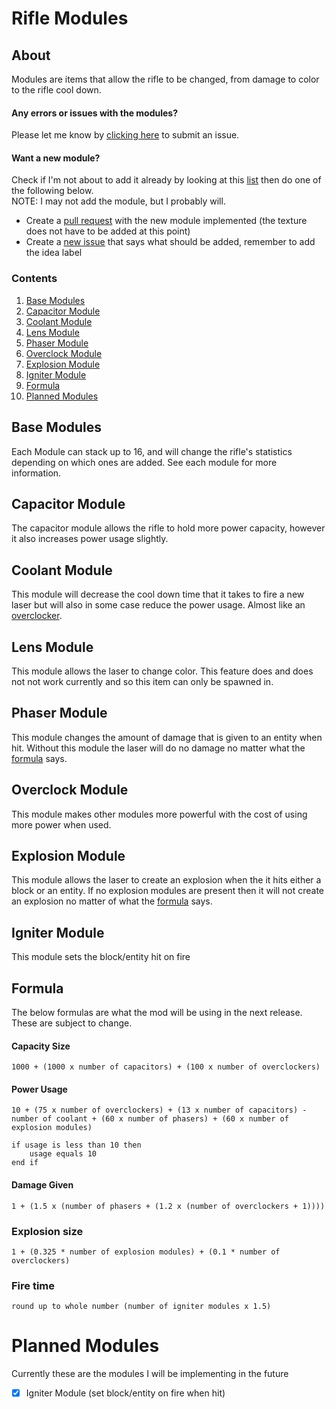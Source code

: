 # Rifle Modules
## About
Modules are items that allow the rifle to be changed, from damage to color to the rifle cool down.

#### Any errors or issues with the modules?
Please let me know by [clicking here](https://github.com/GOGO98901/RorysMod/issues/new) to submit an issue.
#### Want a new module?
Check if I'm not about to add it already by looking at this [list](#planned-modules) then do one of the following below.<br>
NOTE: I may not add the module, but I probably will.
- Create a [pull request](https://github.com/GOGO98901/RorysMod/compare) with the new module implemented (the texture does not have to be added at this point)
- Create a [new issue](https://github.com/GOGO98901/RorysMod/issues/new) that says what should be added, remember to add the idea label

### Contents
1. [Base Modules](#base-modules)
2. [Capacitor Module](#capacitor-module)
3. [Coolant Module](#coolant-module)
4. [Lens Module](#lens-module)
5. [Phaser Module](#phaser-module)
6. [Overclock Module](#overclock-module)
7. [Explosion Module](#explosion-module)
8. [Igniter Module](#igniter-module)
9. [Formula](#formula)
10. [Planned Modules](#planned-modules)

## Base Modules
Each Module can stack up to 16, and will change the rifle's statistics depending on which ones are added. See each module for more information.

## Capacitor Module
The capacitor module allows the rifle to hold more power capacity, however it also increases power usage slightly.

## Coolant Module
This module will decrease the cool down time that it takes to fire a new laser but will also in some case reduce the power usage. Almost like an [overclocker](#overclock-module).

## Lens Module
This module allows the laser to change color. This feature does and does not not work currently and so this item can only be spawned in.

## Phaser Module
This module changes the amount of damage that is given to an entity when hit. Without this module the laser will do no damage no matter what the [formula](#damage-given) says.

## Overclock Module
This module makes other modules more powerful with the cost of using more power when used.

## Explosion Module
This module allows the laser to create an explosion when the it hits either a block or an entity. If no explosion modules are present then it will not create an explosion no matter of what the [formula](#explosion-size) says.

## Igniter Module
This module sets the block/entity hit on fire

## Formula
The below formulas are what the mod will be using in the next release. These are subject to change.
#### Capacity Size
```
1000 + (1000 x number of capacitors) + (100 x number of overclockers)
```
#### Power Usage
```
10 + (75 x number of overclockers) + (13 x number of capacitors) - number of coolant + (60 x number of phasers) + (60 x number of explosion modules)

if usage is less than 10 then
	usage equals 10
end if
```
#### Damage Given
```
1 + (1.5 x (number of phasers + (1.2 x (number of overclockers + 1))))
```
### Explosion size
```
1 + (0.325 * number of explosion modules) + (0.1 * number of overclockers)
```
### Fire time
```
round up to whole number (number of igniter modules x 1.5)
```
# Planned Modules
Currently these are the modules I will be implementing in the future
- [x] Igniter Module (set block/entity on fire when hit)
